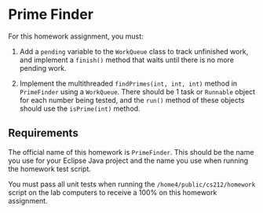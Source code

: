 # Prime Finder

For this homework assignment, you must:

  1. Add a `pending` variable to the `WorkQueue` class to track unfinished work, and implement a `finish()` method that waits until there is no more pending work. 

  2. Implement the multithreaded `findPrimes(int, int, int)` method in `PrimeFinder` using a `WorkQueue`. There should be 1 task or `Runnable` object for each number being tested, and the `run()` method of these objects should use the `isPrime(int)` method.
  
## Requirements

The official name of this homework is `PrimeFinder`. This should be the name you use for your Eclipse Java project and the name you use when running the homework test script. 

You must pass all unit tests when running the `/home4/public/cs212/homework` script on the lab computers to receive a 100% on this homework assignment.
